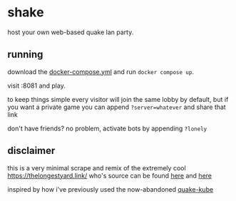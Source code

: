 # shake

host your own web-based quake lan party.

## running

download the [docker-compose.yml](https://raw.githubusercontent.com/xanderstrike/shake/main/docker-compose.yml) and run `docker compose up`.

visit <server-ip>:8081 and play.

to keep things simple every visitor will join the same lobby by default, but if you want a private game you can append `?server=whatever` and share that link

don't have friends? no problem, activate bots by appending `?lonely`

## disclaimer

this is a very minimal scrape and remix of the extremely cool https://thelongestyard.link/ who's source can be found [here](https://github.com/jdarpinian/ioq3) and [here](https://github.com/jdarpinian/HumbleNet)

inspired by how i've previously used the now-abandoned [quake-kube](https://github.com/criticalstack/quake-kube)